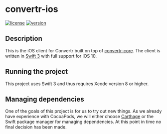 # convertr-ios 
[![license](https://img.shields.io/badge/license-MPL%202.0-blue.svg)](https://www.mozilla.org/en-US/MPL/2.0/)
[![version](https://img.shields.io/badge/version-0.0.1-green.svg)](https://github.com/Quite-nice/convertr-ios/releases)

## Description
This is the iOS client for Convertr built on top of [convertr-core](https://github.com/Quite-nice/convertr-core). The client is written in [Swift 3](https://developer.apple.com/library/content/documentation/Swift/Conceptual/Swift_Programming_Language/) with full support for iOS 10.

## Running the project
This project uses Swift 3 and thus requires Xcode version 8 or higher.

## Managing dependencies
One of the goals of this project is for us to try out new things. As we already have experience with CocoaPods, we will either choose [Carthage](https://github.com/Carthage/Carthage) or the Swift package manager for managing dependencies. At this point in time no final decision has been made.
